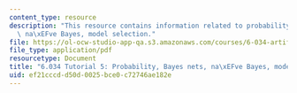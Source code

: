 ```yaml
---
content_type: resource
description: "This resource contains information related to probability, Bayes nets,\
  \ na\xEFve Bayes, model selection."
file: https://ol-ocw-studio-app-qa.s3.amazonaws.com/courses/6-034-artificial-intelligence-fall-2010/ef21cccdd50d0025bce0c72746ae182e_MIT6_034F10_tutor06.pdf
file_type: application/pdf
resourcetype: Document
title: "6.034 Tutorial 5: Probability, Bayes nets, na\xEFve Bayes, model selection"
uid: ef21cccd-d50d-0025-bce0-c72746ae182e
---
```

